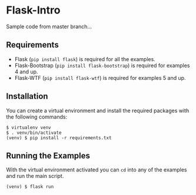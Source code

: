 Flask-Intro
===========

Sample code from master branch...

Requirements
------------

- Flask (`pip install flask`) is required for all the examples.
- Flask-Bootstrap (`pip install flask-bootstrap`) is required for examples 4 and up.
- Flask-WTF (`pip install flask-wtf`) is required for examples 5 and up.

Installation
------------

You can create a virtual environment and install the required packages with the following commands:

    $ virtualenv venv
    $ . venv/bin/activate
    (venv) $ pip install -r requirements.txt

Running the Examples
--------------------

With the virtual environment activated you can `cd` into any of the examples and run the main script.

    (venv) $ flask run
